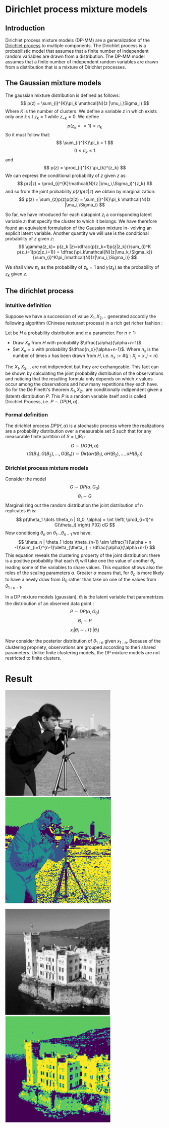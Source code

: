 # Dirichlet process mixture models

## Introduction
Dirichlet process mixture models (DP-MM) are a generalization of the [Dirichlet process](https://en.wikipedia.org/wiki/Dirichlet_process) to multiple components. The Dirichlet process is a probabilistic model that assumes that a finite number of independent random variables are drawn from a distribution. The DP-MM model assumes that a finite number of independent random variables are drawn from a distribution that is a mixture of Dirichlet processes. 

## The Gaussian mixture models
The gaussian mixture distribution is defined as follows:
$$ p(z) = \sum_{i}^{K}\pi_k \mathcal{N}(z |\mu_i,\Sigma_i) $$
Where $K$ is the number of clusters. We define a variable $z$ in which exists only one $k$ s.t $z_k = 1$ while $z_{\neg k} = 0$. We define 
$$ p(z_k == 1) = \pi_k $$
So it must follow that:
$$ \sum_{i}^{K}\pi_k = 1 $$
$$ 0 \leq \pi_k \leq 1 $$
and
$$ p(z) = \prod_{i}^{K} \pi_{k}^{z_k} $$
We can express the conditional probability of $z$ given $z$ as:
$$ p(z|z) = \prod_{i}^{K}\mathcal{N}(z |\mu_i,\Sigma_i)^{z_k} $$
and so from the joint probability $p(z)p(z|z)$ we obtain by marginalization:
$$ p(z) = \sum_{z}p(z)p(z|z) =  \sum_{i}^{K}\pi_k \mathcal{N}(z |\mu_i,\Sigma_i) $$

So far, we have introduced for each datapoint $z_i$ a corrisponding latent variable $z_i$ that specify the cluster to which it belongs.
We have therefore found an equivalent formulation of the Gaussian mixture in-
volving an explicit latent variable.
Another quantity we will use is the conditional probability of $z$ given $z$:
$$ \gamma(z_k)= p(z_k |z)=\dfrac{p(z_k=1)p(z|z_k}{\sum_{i}^K p(z_i=1)p(z|z_i=1)} = \dfrac{\pi_k\mathcal{N}(z|\mu_k,\Sigma_k)}{\sum_{i}^K\pi_i\mathcal{N}(z|\mu_i,\Sigma_i)} $$

We shall view $\pi_k$ as the probability of $z_k=1$ and $\gamma(z_k)$ as the probability of $z_k$ given $z$.

## The dirichlet process

### Intuitive definition
Suppose we have a succession of value $X_1,X_2,..$ generated accordly the following algorithm (Chinese resturant process) in a rich get richer fashion :

Let be $H$ a probability distribution and $\alpha$ a parameter.
For $n\geq 1$:
- Draw $X_n$ from $H$ with probability $\dfrac{\alpha}{\alpha+n-1}$
- Set $X_n = x$ with probability $\dfrac{n_x}{\alpha+n-1}$. Where $n_x$ is the number of times $x$ has been drawn from $H$, i.e. $n_x := \#\{j : X_j=x ,\, j<n \}$

The $X_1, X_2,..$ are not indipendent but they are exchangeable. This fact can be shown by calculating the joint probability distribution of the observations and noticing that the resulting formula only depends on which $x$ values occur among the observations and how many repetitions they each have. So for the De Finetti's theorem $X_1,X_2..$ are conditionally indipendent given a (latent) distribution $P$. This $P$ is a random variable itself and is called Dirichlet Process, i.e. $P\sim DP(H,\alpha)$.

### Formal definition
The dirichlet process $DP(H,\alpha)$ is a stochastic process where the realizations are a probability distribution over a measurable set $S$ such that for any measurable finite partition of $S=\bigcup B_i$ :
$$ G \sim DG(H,\alpha)$$
$$ (G(B_1), G(B_2),\dots,G(B_n)) \sim Dir \left( \alpha H(B_1),\alpha H(B_2),\dots, \alpha H(B_n) \right)$$ 

### Dirichlet process mixture models
Consider the model 
$$ G \sim DP(\alpha,G_0) $$
$$ \theta_i \sim G $$
Marginalizing out the random distribution the joint distribution of n replicates $\theta_i$ is:
$$ p(\theta_1 \dots \theta_n | G_0, \alpha) = \int \left( \prod_{i=1}^n G(\theta_i) \right) P(G) dG $$
Now conditionig $\theta_n$ on $\theta_1 \dots \theta_{n-1}$ we have:
$$ \theta_n | \theta_1 \dots \theta_{n-1} \sim \dfrac{1}{\alpha + n -1}\sum_{i=1}^{n-1}\delta_{\theta_i} + \dfrac{\alpha}{\alpha+n-1} $$
This equation reveals the clustering property of the joint distribution: there is a positive probability that each $\theta_i$ will take one the value of another $\theta_j$, leading some of the variables to share values. This equation shows also the roles of the scaling parameters $\alpha$. Greater $\alpha$ means that, for $\theta_n$ is more likely to have a newly draw from $G_0$ rather than take on one of the values from $\theta_{1:n-1}$.

In a DP mixture models (gaussian), $\theta_i$ is the latent variable that parametrizes the distribution of an observed data point : 
$$ P \sim DP(\alpha, G_0)$$
$$ \Theta_i \sim P $$
$$ x_i | \theta_i \sim \mathcal{N}(\cdot|\theta_i) $$

Now consider the posterior distribution of $\theta_{1:n}$ given $x_{1:n}$. Because of the clustering propriety, observations are grouped according to theri shared parameters. Unlike finite clustering models, the DP mixture models are not restricted to finite clusters.

# Result
![input](img/camera_input.png) 
![output](img/camera_output.png)

![input](img/miramare_input.png)
![output](img/miramare_output.png)
